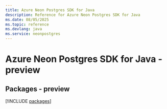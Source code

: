 ```yaml
---
title: Azure Neon Postgres SDK for Java
description: Reference for Azure Neon Postgres SDK for Java
ms.date: 08/05/2025
ms.topic: reference
ms.devlang: java
ms.service: neonpostgres
---
```

# Azure Neon Postgres SDK for Java - preview
## Packages - preview
[!INCLUDE [packages](neon-postgres-index.md)]